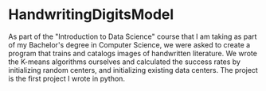 # HandwritingDigitsModel

As part of the "Introduction to Data Science" course that I am taking as part of my Bachelor's degree in Computer Science, we were asked to create a program that trains and catalogs images of handwritten literature. We wrote the K-means algorithms ourselves and calculated the success rates by initializing random centers, and initializing existing data centers.
The project is the first project I wrote in python.
